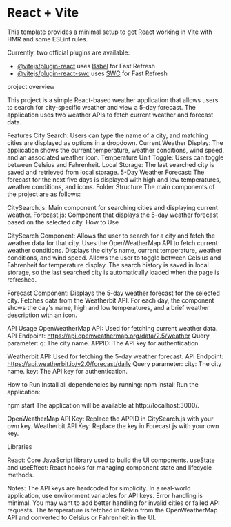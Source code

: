 # React + Vite

This template provides a minimal setup to get React working in Vite with HMR and some ESLint rules.

Currently, two official plugins are available:

- [@vitejs/plugin-react](https://github.com/vitejs/vite-plugin-react/blob/main/packages/plugin-react/README.md) uses [Babel](https://babeljs.io/) for Fast Refresh
- [@vitejs/plugin-react-swc](https://github.com/vitejs/vite-plugin-react-swc) uses [SWC](https://swc.rs/) for Fast Refresh

project overview

This project is a simple React-based weather application that allows users to search for city-specific weather and view a 5-day forecast. The application uses two weather APIs to fetch current weather and forecast data.

Features
City Search: Users can type the name of a city, and matching cities are displayed as options in a dropdown.
Current Weather Display: The application shows the current temperature, weather conditions, wind speed, and an associated weather icon.
Temperature Unit Toggle: Users can toggle between Celsius and Fahrenheit.
Local Storage: The last searched city is saved and retrieved from local storage.
5-Day Weather Forecast: The forecast for the next five days is displayed with high and low temperatures, weather conditions, and icons.
Folder Structure
The main components of the project are as follows:

CitySearch.js: Main component for searching cities and displaying current weather.
Forecast.js: Component that displays the 5-day weather forecast based on the selected city.
How to Use

CitySearch Component:
Allows the user to search for a city and fetch the weather data for that city.
Uses the OpenWeatherMap API to fetch current weather conditions.
Displays the city's name, current temperature, weather conditions, and wind speed.
Allows the user to toggle between Celsius and Fahrenheit for temperature display.
The search history is saved in local storage, so the last searched city is automatically loaded when the page is refreshed.

Forecast Component:
Displays the 5-day weather forecast for the selected city.
Fetches data from the Weatherbit API.
For each day, the component shows the day's name, high and low temperatures, and a brief weather description with an icon.

API Usage
OpenWeatherMap API:
Used for fetching current weather data.
API Endpoint: https://api.openweathermap.org/data/2.5/weather
Query parameter:
q: The city name.
APPID: The API key for authentication.

Weatherbit API:
Used for fetching the 5-day weather forecast.
API Endpoint: https://api.weatherbit.io/v2.0/forecast/daily
Query parameter:
city: The city name.
key: The API key for authentication.

How to Run
Install all dependencies by running:
npm install
Run the application:

npm start
The application will be available at http://localhost:3000/.

OpenWeatherMap API Key: Replace the APPID in CitySearch.js with your own key.
Weatherbit API Key: Replace the key in Forecast.js with your own key.

 Libraries

React: Core JavaScript library used to build the UI components.
useState and useEffect: React hooks for managing component state and lifecycle methods.


Notes:
The API keys are hardcoded for simplicity. In a real-world application, use environment variables for API keys.
Error handling is minimal. You may want to add better handling for invalid cities or failed API requests.
The temperature is fetched in Kelvin from the OpenWeatherMap API and converted to Celsius or Fahrenheit in the UI.
